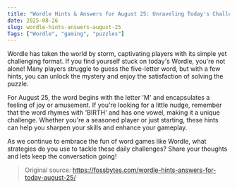```yaml
---
title: "Wordle Hints & Answers for August 25: Unraveling Today's Challenge"
date: 2025-08-26
slug: wordle-hints-answers-august-25
Tags: ["Wordle", "gaming", "puzzles"]
---
```


Wordle has taken the world by storm, captivating players with its simple yet challenging format. If you find yourself stuck on today's Wordle, you're not alone! Many players struggle to guess the five-letter word, but with a few hints, you can unlock the mystery and enjoy the satisfaction of solving the puzzle.

For August 25, the word begins with the letter 'M' and encapsulates a feeling of joy or amusement. If you're looking for a little nudge, remember that the word rhymes with 'BIRTH' and has one vowel, making it a unique challenge. Whether you're a seasoned player or just starting, these hints can help you sharpen your skills and enhance your gameplay.

As we continue to embrace the fun of word games like Wordle, what strategies do you use to tackle these daily challenges? Share your thoughts and lets keep the conversation going!
> Original source: https://fossbytes.com/wordle-hints-answers-for-today-august-25/